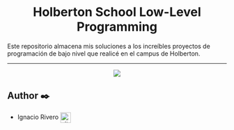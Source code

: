 <h1 align="center">Holberton School Low-Level Programming</h1>
Este repositorio almacena mis soluciones a los increíbles proyectos de programación de bajo nivel que realicé en el campus de Holberton.

---

<p align="center">
<a target="_blank" href="https://holbertonschool.uy"><img src="https://github.com/monoprosito/holbertonschool-low_level_programming/blob/master/holby.jpg?raw=true"></a>
</p>







## Author :black_nib:

* Ignacio Rivero <a href="https://github.com/rivero04" rel="nofollow"><img align="center" alt="github" src="https://www.vectorlogo.zone/logos/github/github-tile.svg" height="24" /></a>
